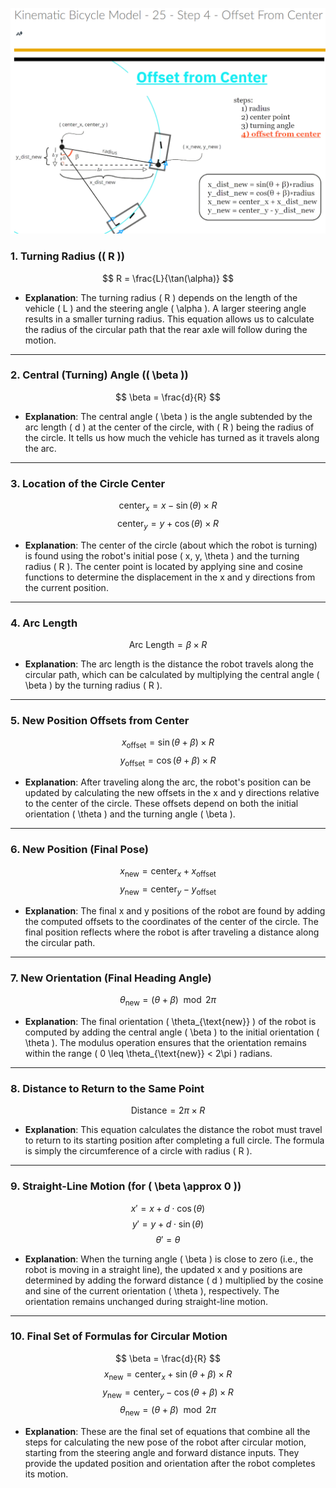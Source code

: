 ![](https://github.com/EbramTawfik/Notes/blob/main/AI4R/4-KinematicBicycleModel/Images/1.png)

### 1. **Turning Radius (\( R \))**

$$
R = \frac{L}{\tan(\alpha)}
$$

- **Explanation**: The turning radius \( R \) depends on the length of the vehicle \( L \) and the steering angle \( \alpha \). A larger steering angle results in a smaller turning radius. This equation allows us to calculate the radius of the circular path that the rear axle will follow during the motion.

---

### 2. **Central (Turning) Angle (\( \beta \))**

$$
\beta = \frac{d}{R}
$$

- **Explanation**: The central angle \( \beta \) is the angle subtended by the arc length \( d \) at the center of the circle, with \( R \) being the radius of the circle. It tells us how much the vehicle has turned as it travels along the arc.

---

### 3. **Location of the Circle Center**

$$
\text{center}_x = x - \sin(\theta) \times R
$$
$$
\text{center}_y = y + \cos(\theta) \times R
$$

- **Explanation**: The center of the circle (about which the robot is turning) is found using the robot's initial pose \( x, y, \theta \) and the turning radius \( R \). The center point is located by applying sine and cosine functions to determine the displacement in the x and y directions from the current position.

---

### 4. **Arc Length**

$$
\text{Arc Length} = \beta \times R
$$

- **Explanation**: The arc length is the distance the robot travels along the circular path, which can be calculated by multiplying the central angle \( \beta \) by the turning radius \( R \).

---

### 5. **New Position Offsets from Center**

$$
x_{\text{offset}} = \sin(\theta + \beta) \times R
$$
$$
y_{\text{offset}} = \cos(\theta + \beta) \times R
$$

- **Explanation**: After traveling along the arc, the robot's position can be updated by calculating the new offsets in the x and y directions relative to the center of the circle. These offsets depend on both the initial orientation \( \theta \) and the turning angle \( \beta \).

---

### 6. **New Position (Final Pose)**

$$
x_{\text{new}} = \text{center}_x + x_{\text{offset}}
$$
$$
y_{\text{new}} = \text{center}_y - y_{\text{offset}}
$$

- **Explanation**: The final x and y positions of the robot are found by adding the computed offsets to the coordinates of the center of the circle. The final position reflects where the robot is after traveling a distance along the circular path.

---

### 7. **New Orientation (Final Heading Angle)**

$$
\theta_{\text{new}} = (\theta + \beta) \mod 2\pi
$$

- **Explanation**: The final orientation \( \theta_{\text{new}} \) of the robot is computed by adding the central angle \( \beta \) to the initial orientation \( \theta \). The modulus operation ensures that the orientation remains within the range \( 0 \leq \theta_{\text{new}} < 2\pi \) radians.

---

### 8. **Distance to Return to the Same Point**

$$
\text{Distance} = 2\pi \times R
$$

- **Explanation**: This equation calculates the distance the robot must travel to return to its starting position after completing a full circle. The formula is simply the circumference of a circle with radius \( R \).

---

### 9. **Straight-Line Motion (for \( \beta \approx 0 \))**

$$
x' = x + d \cdot \cos(\theta)
$$
$$
y' = y + d \cdot \sin(\theta)
$$
$$
\theta' = \theta
$$

- **Explanation**: When the turning angle \( \beta \) is close to zero (i.e., the robot is moving in a straight line), the updated x and y positions are determined by adding the forward distance \( d \) multiplied by the cosine and sine of the current orientation \( \theta \), respectively. The orientation remains unchanged during straight-line motion.

---

### 10. **Final Set of Formulas for Circular Motion**

$$
\beta = \frac{d}{R}
$$
$$
x_{\text{new}} = \text{center}_x + \sin(\theta + \beta) \times R
$$
$$
y_{\text{new}} = \text{center}_y - \cos(\theta + \beta) \times R
$$
$$
\theta_{\text{new}} = (\theta + \beta) \mod 2\pi
$$

- **Explanation**: These are the final set of equations that combine all the steps for calculating the new pose of the robot after circular motion, starting from the steering angle and forward distance inputs. They provide the updated position and orientation after the robot completes its motion.
